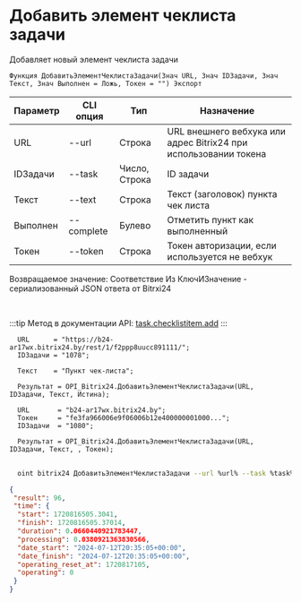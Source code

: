 ﻿---
sidebar_position: 1
---

# Добавить элемент чеклиста задачи
 Добавляет новый элемент чеклиста задачи



`Функция ДобавитьЭлементЧеклистаЗадачи(Знач URL, Знач IDЗадачи, Знач Текст, Знач Выполнен = Ложь, Токен = "") Экспорт`

  | Параметр | CLI опция | Тип | Назначение |
  |-|-|-|-|
  | URL | --url | Строка | URL внешнего вебхука или адрес Bitrix24 при использовании токена |
  | IDЗадачи | --task | Число, Строка | ID задачи |
  | Текст | --text | Строка | Текст (заголовок) пункта чек листа |
  | Выполнен | --complete | Булево | Отметить пункт как выполненный |
  | Токен | --token | Строка | Токен авторизации, если используется не вебхук |

  
  Возвращаемое значение:   Соответствие Из КлючИЗначение - сериализованный JSON ответа от Bitrxi24

<br/>

:::tip
Метод в документации API: [task.checklistitem.add](https://dev.1c-bitrix.ru/rest_help/tasks/task/checklistitem/add.php)
:::
<br/>


```bsl title="Пример кода"
  URL      = "https://b24-ar17wx.bitrix24.by/rest/1/f2ppp8uucc891111/";
  IDЗадачи = "1078";
  
  Текст    = "Пункт чек-листа";
  
  Результат = OPI_Bitrix24.ДобавитьЭлементЧеклистаЗадачи(URL, IDЗадачи, Текст, Истина);
  
  URL       = "b24-ar17wx.bitrix24.by";
  Токен     = "fe3fa966006e9f06006b12e400000001000...";
  IDЗадачи  = "1080";
  
  Результат = OPI_Bitrix24.ДобавитьЭлементЧеклистаЗадачи(URL, IDЗадачи, Текст, , Токен);
```
	


```sh title="Пример команды CLI"
    
  oint bitrix24 ДобавитьЭлементЧеклистаЗадачи --url %url% --task %task% --text %text% --complete %complete% --token %token%

```

```json title="Результат"
{
 "result": 96,
 "time": {
  "start": 1720816505.3041,
  "finish": 1720816505.37014,
  "duration": 0.0660440921783447,
  "processing": 0.0380921363830566,
  "date_start": "2024-07-12T20:35:05+00:00",
  "date_finish": "2024-07-12T20:35:05+00:00",
  "operating_reset_at": 1720817105,
  "operating": 0
 }
}
```
